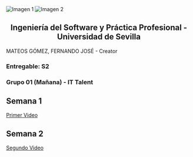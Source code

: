 <div style={{ display: 'flex' }}>
  <img src="/img/TalentLOGO.png" alt="Imagen 1" style={{ width: '50%', height: 'auto' }} />
  <img src="/img/USLOGO.png" alt="Imagen 2" style={{ width: '30%', height: '30%' }} />
</div>

## <center>Ingeniería del Software y Práctica Profesional - Universidad de Sevilla</center>

MATEOS GÓMEZ, FERNANDO JOSÉ - Creator

### Entregable: S2
### Grupo 01 (Mañana) - IT Talent


## Semana 1
[Primer Video](https://www.canva.com/design/DAF_5f6Ff84/KWl7R6vke7efgiy4bxljDA/edit?utm_content=DAF_5f6Ff84&utm_campaign=designshare&utm_medium=link2&utm_source=sharebutton)

## Semana 2
[Segundo Video](https://www.canva.com/design/DAGBMqoXzh8/xc4Yd2LstnyLwjFOKSjXKw/edit?utm_content=DAGBMqoXzh8&utm_campaign=designshare&utm_medium=link2&utm_source=sharebutton)
